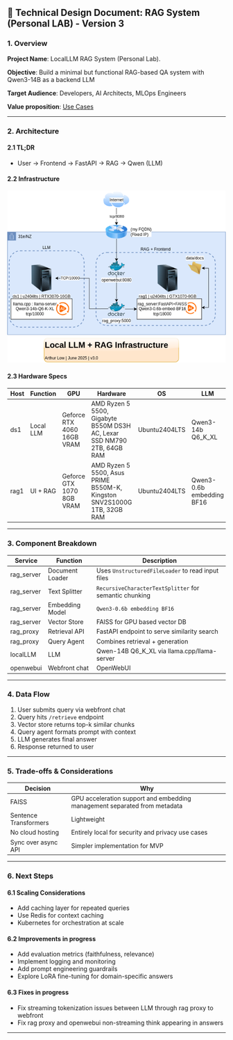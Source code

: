 ## 📝 Technical Design Document: RAG System (Personal LAB) - Version 3

### 1. Overview

**Project Name**: LocalLLM RAG System (Personal Lab).

**Objective**: Build a minimal but functional RAG-based QA system with Qwen3-14B as a backend LLM  

**Target Audience**: Developers, AI Architects, MLOps Engineers  

**Value proposition**: [Use Cases](USECASES.md)

---

### 2. Architecture

#### 2.1 TL;DR
- User → Frontend → FastAPI → RAG → Qwen (LLM)

#### 2.2 Infrastructure

![LLM+RAG-Infra-diagram](artefacts/images/LocalLLM+RAG-Infrastructure-v30.drawio.png)

#### 2.3 Hardware Specs
| Host | Function | GPU | Hardware | OS | LLM |
|------|----------|-----|----------|----|-----|
| ds1 | Local LLM | Geforce RTX 4060 16GB VRAM | AMD Ryzen 5 5500, Gigabyte B550M DS3H AC, Lexar SSD NM790 2TB, 64GB RAM | Ubuntu2404LTS | Qwen3-14b Q6_K_XL |
| rag1 | UI + RAG | Geforce GTX 1070 8GB VRAM | AMD Ryzen 5 5500, Asus PRIME B550M-K, Kingston SNV2S1000G 1TB, 32GB RAM | Ubuntu2404LTS | Qwen3-0.6b embedding BF16 |

---

### 3. Component Breakdown

| Service | Function | Description |
|---------|----------|-------------|
| rag_server | Document Loader | Uses `UnstructuredFileLoader` to read input files |
| rag_server | Text Splitter | `RecursiveCharacterTextSplitter` for semantic chunking |
| rag_server | Embedding Model | `Qwen3-0.6b embedding BF16` |
| rag_server | Vector Store | FAISS for GPU based vector DB |
| rag_proxy | Retrieval API | FastAPI endpoint to serve similarity search |
| rag_proxy | Query Agent | Combines retrieval + generation |
| localLLM | LLM | Qwen-14B Q6_K_XL via llama.cpp/llama-server |
| openwebui | Webfront chat | OpenWebUI |

---

### 4. Data Flow

1. User submits query via webfront chat
2. Query hits `/retrieve` endpoint
3. Vector store returns top-k similar chunks
4. Query agent formats prompt with context
5. LLM generates final answer
6. Response returned to user

---

### 5. Trade-offs & Considerations

| Decision | Why |
|--------|-----|
| FAISS | GPU acceleration support and embedding management separated from metadata |
| Sentence Transformers | Lightweight |
| No cloud hosting | Entirely local for security and privacy use cases |
| Sync over async API | Simpler implementation for MVP |

---

### 6. Next Steps

#### 6.1 Scaling Considerations
- Add caching layer for repeated queries
- Use Redis for context caching
- Kubernetes for orchestration at scale

#### 6.2 Improvements in progress
- Add evaluation metrics (faithfulness, relevance)
- Implement logging and monitoring
- Add prompt engineering guardrails
- Explore LoRA fine-tuning for domain-specific answers

#### 6.3 Fixes in progress
- Fix streaming tokenization issues between LLM through rag proxy to webfront
- Fix rag proxy and openwebui non-streaming think appearing in answers
---
